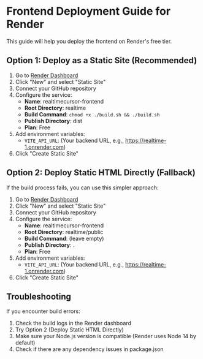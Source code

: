 # Frontend Deployment Guide for Render

This guide will help you deploy the frontend on Render's free tier.

## Option 1: Deploy as a Static Site (Recommended)

1. Go to [Render Dashboard](https://dashboard.render.com)
2. Click "New" and select "Static Site"
3. Connect your GitHub repository
4. Configure the service:
   - **Name**: realtimecursor-frontend
   - **Root Directory**: realtime
   - **Build Command**: `chmod +x ./build.sh && ./build.sh`
   - **Publish Directory**: dist
   - **Plan**: Free
5. Add environment variables:
   - `VITE_API_URL`: (Your backend URL, e.g., https://realtime-1.onrender.com)
6. Click "Create Static Site"

## Option 2: Deploy Static HTML Directly (Fallback)

If the build process fails, you can use this simpler approach:

1. Go to [Render Dashboard](https://dashboard.render.com)
2. Click "New" and select "Static Site"
3. Connect your GitHub repository
4. Configure the service:
   - **Name**: realtimecursor-frontend
   - **Root Directory**: realtime/public
   - **Build Command**: (leave empty)
   - **Publish Directory**: .
   - **Plan**: Free
5. Add environment variables:
   - `VITE_API_URL`: (Your backend URL, e.g., https://realtime-1.onrender.com)
6. Click "Create Static Site"

## Troubleshooting

If you encounter build errors:

1. Check the build logs in the Render dashboard
2. Try Option 2 (Deploy Static HTML Directly)
3. Make sure your Node.js version is compatible (Render uses Node 14 by default)
4. Check if there are any dependency issues in package.json